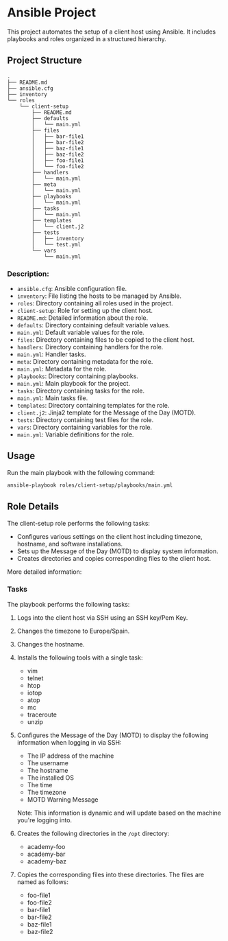 # Ansible Project

This project automates the setup of a client host using Ansible. It includes playbooks and roles organized in a structured hierarchy.

## Project Structure

```
.
├── README.md
├── ansible.cfg
├── inventory
└── roles
    └── client-setup
        ├── README.md
        ├── defaults
        │   └── main.yml
        ├── files
        │   ├── bar-file1
        │   ├── bar-file2
        │   ├── baz-file1
        │   ├── baz-file2
        │   ├── foo-file1
        │   └── foo-file2
        ├── handlers
        │   └── main.yml
        ├── meta
        │   └── main.yml
        ├── playbooks
        │   └── main.yml
        ├── tasks
        │   └── main.yml
        ├── templates
        │   └── client.j2
        ├── tests
        │   ├── inventory
        │   └── test.yml
        └── vars
            └── main.yml
```

### Description:

- `ansible.cfg`: Ansible configuration file.
- `inventory`: File listing the hosts to be managed by Ansible.
- `roles`: Directory containing all roles used in the project.
- `client-setup`: Role for setting up the client host.
- `README.md`: Detailed information about the role.
- `defaults`: Directory containing default variable values.
- `main.yml`: Default variable values for the role.
- `files`: Directory containing files to be copied to the client host.
- `handlers`: Directory containing handlers for the role.
- `main.yml`: Handler tasks.
- `meta`: Directory containing metadata for the role.
- `main.yml`: Metadata for the role.
- `playbooks`: Directory containing playbooks.
- `main.yml`: Main playbook for the project.
- `tasks`: Directory containing tasks for the role.
- `main.yml`: Main tasks file.
- `templates`: Directory containing templates for the role.
- `client.j2`: Jinja2 template for the Message of the Day (MOTD).
- `tests`: Directory containing test files for the role.
- `vars`: Directory containing variables for the role.
- `main.yml`: Variable definitions for the role.

## Usage

Run the main playbook with the following command:

```bash
ansible-playbook roles/client-setup/playbooks/main.yml
```

## Role Details

The client-setup role performs the following tasks:

- Configures various settings on the client host including timezone, hostname, and software installations.
- Sets up the Message of the Day (MOTD) to display system information.
- Creates directories and copies corresponding files to the client host.

More detailed information:

### Tasks

The playbook performs the following tasks:

1. Logs into the client host via SSH using an SSH key/Pem Key.
2. Changes the timezone to Europe/Spain.
3. Changes the hostname.
4. Installs the following tools with a single task:
    - vim
    - telnet
    - htop
    - iotop
    - atop
    - mc
    - traceroute
    - unzip
5. Configures the Message of the Day (MOTD) to display the following information when logging in via SSH:
    - The IP address of the machine
    - The username
    - The hostname
    - The installed OS
    - The time
    - The timezone
    - MOTD Warning Message

    Note: This information is dynamic and will update based on the machine you're logging into.

6. Creates the following directories in the `/opt` directory:
    - academy-foo
    - academy-bar
    - academy-baz

7. Copies the corresponding files into these directories. The files are named as follows:
    - foo-file1
    - foo-file2
    - bar-file1
    - bar-file2
    - baz-file1
    - baz-file2
